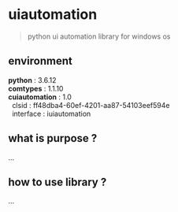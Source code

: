 # uiautomation
 > python ui automation library for windows os

## environment
 <b>python</b> : 3.6.12<br>
 <b>comtypes</b> : 1.1.10<br>
 <b>cuiautomation</b> : 1.0<br>
 &nbsp; clsid : ff48dba4-60ef-4201-aa87-54103eef594e<br>
 &nbsp; interface : iuiautomation<br>

## what is purpose ?
 ...
 
## how to use library ?
 ...
